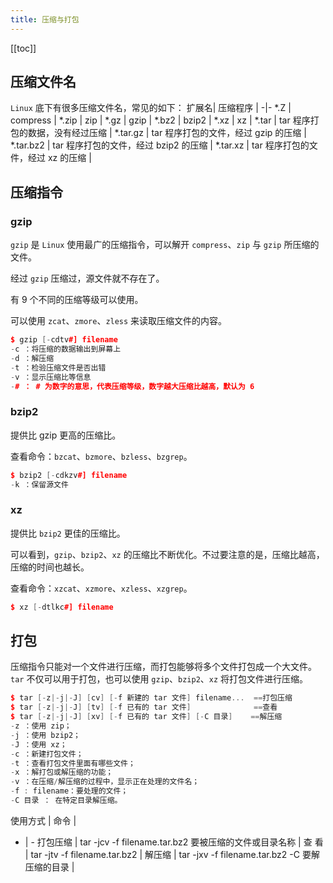 ```yaml
---
title: 压缩与打包
---
```

[[toc]]

## 压缩文件名
`Linux` 底下有很多压缩文件名，常见的如下：
扩展名| 压缩程序 | 
-|-
\*.Z | compress | 
\*.zip | zip | 
\*.gz | gzip | 
\*.bz2 | bzip2 | 
\*.xz | xz | 
\*.tar | tar 程序打包的数据，没有经过压缩 | 
\*.tar.gz | tar 程序打包的文件，经过 gzip 的压缩 | 
\*.tar.bz2 | tar 程序打包的文件，经过 bzip2 的压缩 | 
\*.tar.xz | tar 程序打包的文件，经过 xz 的压缩 | 

## 压缩指令
### gzip
`gzip` 是 `Linux` 使用最广的压缩指令，可以解开 `compress`、`zip` 与 `gzip` 所压缩的文件。

经过 `gzip` 压缩过，源文件就不存在了。

有 9 个不同的压缩等级可以使用。

可以使用 `zcat`、`zmore`、`zless` 来读取压缩文件的内容。
```cpp
$ gzip [-cdtv#] filename
-c ：将压缩的数据输出到屏幕上
-d ：解压缩
-t ：检验压缩文件是否出错
-v ：显示压缩比等信息
-# ： # 为数字的意思，代表压缩等级，数字越大压缩比越高，默认为 6
```
### bzip2
提供比 gzip 更高的压缩比。

查看命令：`bzcat`、`bzmore`、`bzless`、`bzgrep`。
```cpp
$ bzip2 [-cdkzv#] filename
-k ：保留源文件
```
### xz
提供比 `bzip2` 更佳的压缩比。

可以看到，`gzip`、`bzip2`、`xz` 的压缩比不断优化。不过要注意的是，压缩比越高，压缩的时间也越长。

查看命令：`xzcat`、`xzmore`、`xzless`、`xzgrep`。
```cpp
$ xz [-dtlkc#] filename
```

## 打包
压缩指令只能对一个文件进行压缩，而打包能够将多个文件打包成一个大文件。`tar` 不仅可以用于打包，也可以使用 `gzip`、`bzip2`、`xz` 将打包文件进行压缩。
```cpp
$ tar [-z|-j|-J] [cv] [-f 新建的 tar 文件] filename...  ==打包压缩
$ tar [-z|-j|-J] [tv] [-f 已有的 tar 文件]              ==查看
$ tar [-z|-j|-J] [xv] [-f 已有的 tar 文件] [-C 目录]    ==解压缩
-z ：使用 zip；
-j ：使用 bzip2；
-J ：使用 xz；
-c ：新建打包文件；
-t ：查看打包文件里面有哪些文件；
-x ：解打包或解压缩的功能；
-v ：在压缩/解压缩的过程中，显示正在处理的文件名；
-f : filename：要处理的文件；
-C 目录 ： 在特定目录解压缩。
```
使用方式	| 命令 |
- | -
打包压缩 | tar -jcv -f filename.tar.bz2 要被压缩的文件或目录名称 |
查 看 | tar -jtv -f filename.tar.bz2 |
解压缩 | tar -jxv -f filename.tar.bz2 -C 要解压缩的目录 |
